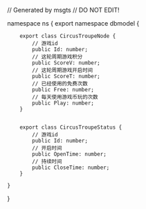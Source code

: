 // Generated by msgts
// DO NOT EDIT!

namespace ns {
	export namespace dbmodel {
		
		export class CircusTroupeNode {	
			// 游戏id
			public Id: number; 
			// 这轮周期游戏积分
			public ScoreV: number; 
			// 这轮周期游戏开启时间
			public ScoreT: number; 
			// 已经使用的免费次数
			public Free: number; 
			// 每天使用游戏币玩的次数
			public Play: number; 
		}
		
		
		export class CircusTroupeStatus {	
			// 游戏id
			public Id: number; 
			// 开启时间
			public OpenTime: number; 
			// 持续时间
			public CloseTime: number; 
		}
		
	}
}
